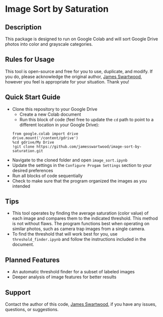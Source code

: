 # Image Sort by Saturation

## Description
This package is designed to run on Google Colab and will sort Google Drive photos into color and grayscale categories.

## Rules for Usage
This tool is open-source and free for you to use, duplicate, and modify. If you do, please acknowledge the original author, [James Swartwood](https://github.com/jamesswartwood), however you feel is appropriate for your situation. Thank you!

## Quick Start Guide
- Clone this repository to your Google Drive
    - Create a new Colab document
    - Run this block of code (feel free to update the `cd` path to point to a different location in your Google Drive):
    ```
    from google.colab import drive
    drive.mount('/content/gdrive')
    %cd gdrive/My Drive
    !git clone https://github.com/jamesswartwood/image-sort-by-saturation.git
    ```
- Navigate to the cloned folder and open `image_sort.ipynb`
- Update the settings in the `Configure Progam Settings` section to your desired preferences
- Run all blocks of code sequentially
- Check to make sure that the program organized the images as you intended

## Tips
- This tool operates by finding the average saturation (color value) of each image and compares them to the indicated threshold. This method is not without flaws. The program functions best when operating on similar photos, such as camera trap images from a single camera.
- To find the threshold that will work best for you, use `threshold_finder.ipynb` and follow the instructions included in the document.

## Planned Features
- An automatic threshold finder for a subset of labeled images
- Deeper analysis of image features for better results

## Support
Contact the author of this code, [James Swartwood](https://github.com/jamesswartwood), if you have any issues, questions, or suggestions.
